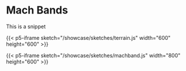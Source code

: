 # Mach Bands

This is a snippet 

{{< p5-iframe sketch="/showcase/sketches/terrain.js" width="600" height="600" >}}


{{< p5-iframe sketch="/showcase/sketches/machband.js" width="800" height="600" >}}